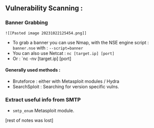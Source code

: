 ## Vulnerability Scanning :
### Banner Grabbing
	![[Pasted image 20231022125454.png]]
- To grab a banner you can use Nmap, with the NSE engine script : `banner.nse` with : 
  `--script=banner` 
- You can also use Netcat : `nc [target.ip] [port]` 
- Or : `nc -nv [target.ip] [port]

#### Generally used methods :
- Bruteforce : either with Metasploit modules / Hydra 
- SearchSploit : Searching for version specific vulns.



### Extract useful info from SMTP 
- `smtp_enum` Metasploit module. 


[rest of notes was lost]
